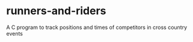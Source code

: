 runners-and-riders
==================

A C program to track positions and times of competitors in cross country events